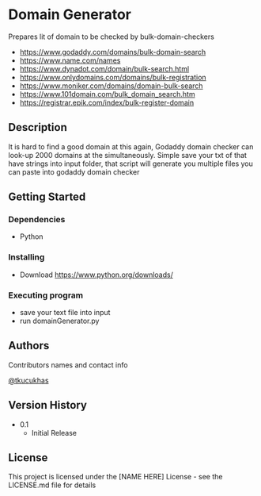 # Domain Generator

Prepares lit of domain to be checked by bulk-domain-checkers
- https://www.godaddy.com/domains/bulk-domain-search
- https://www.name.com/names
- https://www.dynadot.com/domain/bulk-search.html
- https://www.onlydomains.com/domains/bulk-registration
- https://www.moniker.com/domains/domain-bulk-search
- https://www.101domain.com/bulk_domain_search.htm
- https://registrar.epik.com/index/bulk-register-domain

## Description

It is hard to find a good domain at this again,  Godaddy domain checker can look-up 2000 domains at the simultaneously. 
Simple save your txt of that have strings into input folder, that script will generate you multiple files you can paste into godaddy domain checker

## Getting Started

### Dependencies

* Python

### Installing

* Download https://www.python.org/downloads/

### Executing program

* save your text file into input
* run domainGenerator.py


## Authors

Contributors names and contact info

[@tkucukhas](https://twitter.com/dompizzie)

## Version History

* 0.1
    * Initial Release

## License

This project is licensed under the [NAME HERE] License - see the LICENSE.md file for details
